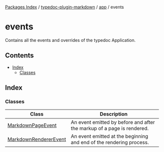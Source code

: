 [Packages Index](../../../../README.md) / [typedoc-plugin-markdown](../../../README.md) / [app](../../README.md) / events

# events

Contains all the events and overrides of the typedoc Application.

## Contents

* [Index](#index)
  * [Classes](#classes)

## Index

### Classes

| Class                                                     | Description                                                            |
| --------------------------------------------------------- | ---------------------------------------------------------------------- |
| [MarkdownPageEvent](classes/MarkdownPageEvent.md)         | An event emitted by before and after the markup of a page is rendered. |
| [MarkdownRendererEvent](classes/MarkdownRendererEvent.md) | An event emitted at the beginning and end of the rendering process.    |
